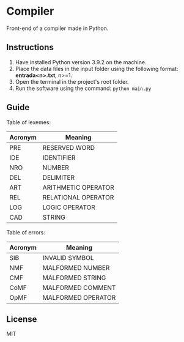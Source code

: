 # Compiler

Front-end of a compiler made in Python.

## Instructions

1. Have installed Python version 3.9.2 on the machine.
2. Place the data files in the input folder using the following format: **entrada\<n\>.txt**, n>=1.
3. Open the terminal in the project's root folder.
4. Run the software using the command: `python main.py`

## Guide

Table of lexemes:

| Acronym | Meaning             |
|---------|---------------------|
| PRE     | RESERVED WORD       |
| IDE     | IDENTIFIER          |
| NRO     | NUMBER              |
| DEL     | DELIMITER           |
| ART     | ARITHMETIC OPERATOR |
| REL     | RELATIONAL OPERATOR |
| LOG     | LOGIC OPERATOR      |
| CAD     | STRING              |

Table of errors:

| Acronym | Meaning            |
|---------|--------------------|
| SIB     | INVALID SYMBOL     |
| NMF     | MALFORMED NUMBER   |
| CMF     | MALFORMED STRING   |
| CoMF    | MALFORMED COMMENT  |
| OpMF    | MALFORMED OPERATOR |

## License

MIT

